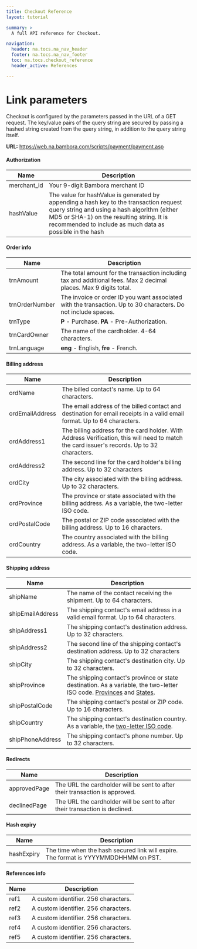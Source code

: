 ```yaml
---
title: Checkout Reference
layout: tutorial

summary: >
  A full API reference for Checkout.

navigation:
  header: na.tocs.na_nav_header
  footer: na.tocs.na_nav_footer
  toc: na.tocs.checkout_reference
  header_active: References

---
```


# Link parameters
Checkout is configured by the parameters passed in the URL of a GET request. The key/value pairs of the query string are secured by passing a hashed string created from the query string, in addition to the query string itself.

**URL:** https://web.na.bambora.com/scripts/payment/payment.asp

#### Authorization

| Name | Description |
| ---- | ----------- |
| merchant_id | Your 9-digit Bambora merchant ID |
| hashValue | The value for hashValue is generated by appending a hash key to the transaction request query string and using a hash algorithm (either MD5 or SHA-1) on the resulting string. It is recommended to include as much data as possible in the hash |

#### Order info

| Name | Description |
| ---- | ----------- |
| trnAmount | The total amount for the transaction including tax and additional fees. Max 2 decimal places. Max 9 digits total. |
| trnOrderNumber | The invoice or order ID you want associated with the transaction. Up to 30 characters. Do not include spaces. |
| trnType | **P** - Purchase. **PA** - Pre-Authorization. |
| trnCardOwner| The name of the cardholder. 4-64 characters. |
| trnLanguage| **eng** - English, **fre** - French. |

#### Billing address

| Name | Description |
| ---- | ----------- |
| ordName | The billed contact's name. Up to 64 characters. |
| ordEmailAddress | The email address of the billed contact and destination for email receipts in a valid email format. Up to 64 characters. |
| ordAddress1 | The billing address for the card holder. With Address Verification, this will need to match the card issuer's records. Up to 32 characters. |
| ordAddress2 | The second line for the card holder's billing address. Up to 32 characters |
| ordCity | The city associated with the billing address. Up to 32 characters. |
| ordProvince | The province or state associated with the billing address. As a variable, the two-letter ISO code. |
| ordPostalCode | The postal or ZIP code associated with the billing address. Up to 16 characters. |
| ordCountry | The country associated with the billing address. As a variable, the two-letter ISO code. |

#### Shipping address

| Name | Description |
| ---- | ----------- |
| shipName | The name of the contact receiving the shipment. Up to 64 characters. |
| shipEmailAddress | The shipping contact's email address in a valid email format. Up to 64 characters. |
| shipAddress1 | The shipping contact's destination address. Up to 32 characters. |
| shipAddress2 | The second line of the shipping contact's destination address. Up to 32 characters |
| shipCity | The shipping contact's destination city. Up to 32 characters. |
| shipProvince | The shipping contact's province or state destination. As a variable, the two-letter ISO code. [Provinces](https://en.wikipedia.org/wiki/ISO_3166-2:CA) and [States](https://en.wikipedia.org/wiki/ISO_3166-2:US). |
| shipPostalCode | The shipping contact's postal or ZIP code. Up to 16 characters.
| shipCountry | The shipping contact's destination country. As a variable, the [two-letter ISO code](https://www.iso.org/obp/ui/#search/code/). |
| shipPhoneAddress | The shipping contact's phone number. Up to 32 characters. |

#### Redirects

| Name | Description |
| ---- | ----------- |
| approvedPage | The URL the cardholder will be sent to after their transaction is approved. |
| declinedPage | The URL the cardholder will be sent to after their transaction is declined. |

#### Hash expiry

| Name | Description |
| ---- | ----------- |
| hashExpiry | The time when the hash secured link will expire. The format is YYYYMMDDHHMM on PST. |

#### References info

| Name | Description |
| ---- | ----------- |
| ref1 | A custom identifier. 256 characters. |
| ref2 | A custom identifier. 256 characters. |
| ref3 | A custom identifier. 256 characters. |
| ref4 | A custom identifier. 256 characters. |
| ref5 | A custom identifier. 256 characters. |
